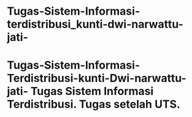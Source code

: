 # Tugas-Sistem-Informasi-terdistribusi_kunti-dwi-narwattu-jati-
# Tugas-Sistem-Informasi-Terdistribusi-kunti-Dwi-narwattu-jati- Tugas Sistem Informasi Terdistribusi. Tugas setelah UTS.
